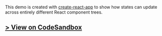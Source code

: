 This demo is created with [create-react-app](http://create-react-app.dev) to show how states can update across entirely different React component trees.

## [> View on CodeSandbox](https://githubbox.com/chin98edwin/react-relink/tree/main/demo/split-trees)
